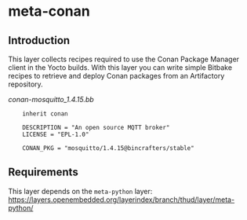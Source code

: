 # meta-conan

Introduction
------------

This layer collects recipes required to use the Conan Package Manager client in the Yocto builds.
With this layer you can write simple Bitbake recipes to retrieve and deploy Conan packages from an Artifactory repository.

*conan-mosquitto_1.4.15.bb*
```
    inherit conan

    DESCRIPTION = "An open source MQTT broker"
    LICENSE = "EPL-1.0"

    CONAN_PKG = "mosquitto/1.4.15@bincrafters/stable"
````

Requirements
------------

This layer depends on the `meta-python` layer: https://layers.openembedded.org/layerindex/branch/thud/layer/meta-python/
